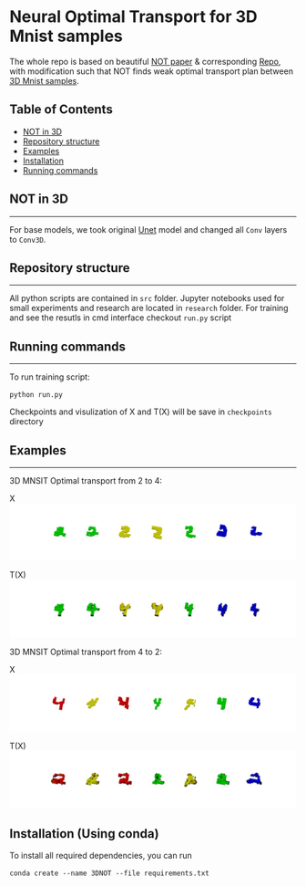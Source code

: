 # Neural Optimal Transport for 3D Mnist samples

The whole repo is based on beautiful [NOT paper](https://openreview.net/forum?id=d8CBRlWNkqH) & corresponding [Repo](https://github.com/iamalexkorotin/NeuralOptimalTransport), with modification such that NOT finds weak optimal transport plan between [3D Mnist samples](https://openreview.net/forum?id=d8CBRlWNkqH).

## Table of Contents
- [NOT in 3D](#Idea)
- [Repository structure](#repo)
- [Examples](#examples)
- [Installation](#install)
- [Running commands](#running)
## NOT in 3D
----
For base models, we took original [Unet](https://arxiv.org/abs/1505.04597) model and changed all `Conv` layers to `Conv3D`.
## Repository structure
------
All python scripts are contained in `src` folder. Jupyter notebooks used for small experiments and research are located in `research` folder. For training and see the resutls in cmd interface checkout `run.py` script

## Running commands
----
To run training script:
```
python run.py
```
Checkpoints and visulization of X and T(X) will be save in ```checkpoints``` directory
## Examples
-----
3D MNSIT Optimal transport from 2 to 4:

X
![X](images/2_24.jpeg)

T(X)
![T(x)](images/4_24.jpeg)


3D MNSIT Optimal transport from 4 to 2:

X
![X_4](images/4_42.jpeg)

T(X)
![T(X)_2](images/2_42.jpeg)


## Installation (Using conda)
To install all required dependencies, you can run
```
conda create --name 3DNOT --file requirements.txt
```